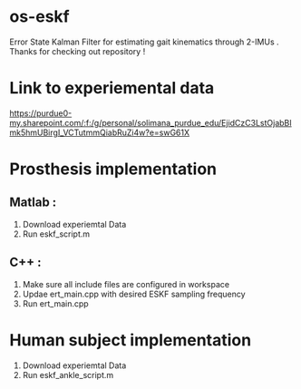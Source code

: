 # os-eskf
Error State Kalman Filter for estimating gait kinematics through 2-IMUs . Thanks for checking out repository !

# 
# Link to experiemental data
https://purdue0-my.sharepoint.com/:f:/g/personal/solimana_purdue_edu/EjidCzC3LstOjabBImk5hmUBirgI_VCTutmmQiabRuZi4w?e=swG61X

# 
# Prosthesis implementation
## Matlab : 
<ol>
  <li> Download experiemtal Data </li>
  <li> Run eskf_script.m</li>
</ol>


## C++ : 
<ol>
  <li> Make sure all include files are configured in workspace </li>
  <li> Updae ert_main.cpp with desired ESKF sampling frequency </li>
    <li> Run ert_main.cpp </li>
</ol>


#
# Human subject implementation

<ol>
  <li> Download experiemtal Data </li>
  <li> Run eskf_ankle_script.m</li>
</ol>

#